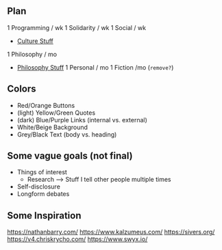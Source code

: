 
## Plan

1 Programming / wk
1 Solidarity / wk
1 Social / wk
  * [Culture Stuff](http://www.slightoveranalysis.com/)

1 Philosophy / mo
  * [Philosophy Stuff](http://www.good-truth.com/)
1 Personal / mo
1 Fiction /mo (`remove?`)

## Colors

* Red/Orange            Buttons
* (light) Yellow/Green  Quotes
* (dark) Blue/Purple    Links (internal vs. external)
* White/Beige           Background
* Grey/Black            Text (body vs. heading)

## Some vague goals (not final)

* Things of interest
  * Research --> Stuff I tell other people multiple times
* Self-disclosure
* Longform debates

## Some Inspiration

https://nathanbarry.com/
https://www.kalzumeus.com/
https://sivers.org/
https://v4.chriskrycho.com/
https://www.swyx.io/
